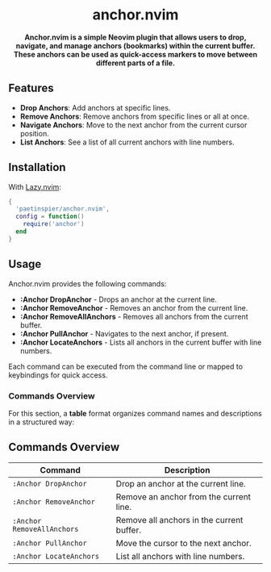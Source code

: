<h1 align="center">
  anchor.nvim
</h1>

<p align="center">
  <b>Anchor.nvim is a simple Neovim plugin that allows users to drop, navigate, and manage anchors (bookmarks) within the current buffer. These anchors can be used as quick-access markers to move between different parts of a file.</b>
</p>

## Features

- **Drop Anchors**: Add anchors at specific lines.
- **Remove Anchors**: Remove anchors from specific lines or all at once.
- **Navigate Anchors**: Move to the next anchor from the current cursor position.
- **List Anchors**: See a list of all current anchors with line numbers.

## Installation

With [Lazy.nvim](https://github.com/folke/lazy.nvim):

```lua
{
  'paetinspier/anchor.nvim',
  config = function()
    require('anchor')
  end
}

```

## Usage

Anchor.nvim provides the following commands:

- **:Anchor DropAnchor** - Drops an anchor at the current line.
- **:Anchor RemoveAnchor** - Removes an anchor from the current line.
- **:Anchor RemoveAllAnchors** - Removes all anchors from the current buffer.
- **:Anchor PullAnchor** - Navigates to the next anchor, if present.
- **:Anchor LocateAnchors** - Lists all anchors in the current buffer with line numbers.

Each command can be executed from the command line or mapped to keybindings for quick access.

### Commands Overview

For this section, a **table** format organizes command names and descriptions in a structured way:

## Commands Overview

| Command                    | Description                               |
| -------------------------- | ----------------------------------------- |
| `:Anchor DropAnchor`       | Drop an anchor at the current line.       |
| `:Anchor RemoveAnchor`     | Remove an anchor from the current line.   |
| `:Anchor RemoveAllAnchors` | Remove all anchors in the current buffer. |
| `:Anchor PullAnchor`       | Move the cursor to the next anchor.       |
| `:Anchor LocateAnchors`    | List all anchors with line numbers.       |
